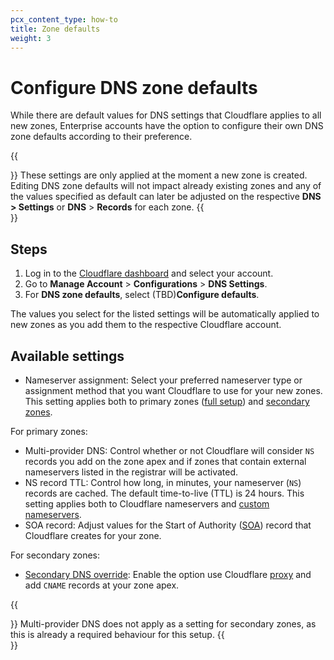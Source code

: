```yaml
---
pcx_content_type: how-to
title: Zone defaults
weight: 3
---
```


# Configure DNS zone defaults

While there are default values for DNS settings that Cloudflare applies to all new zones, Enterprise accounts have the option to configure their own DNS zone defaults according to their preference.

{{<Aside type="warning">}}
These settings are only applied at the moment a new zone is created. Editing DNS zone defaults will not impact already existing zones and any of the values specified as default can later be adjusted on the respective **DNS > Settings** or **DNS** > **Records** for each zone.
{{</Aside>}}

## Steps

1. Log in to the [Cloudflare dashboard](https://dash.cloudflare.com/login) and select your account.
2. Go to **Manage Account** > **Configurations** > **DNS Settings**.
3. For **DNS zone defaults**, select (TBD)**Configure defaults**.

The values you select for the listed settings will be automatically applied to new zones as you add them to the respective Cloudflare account.

## Available settings

- Nameserver assignment: Select your preferred nameserver type or assignment method that you want Cloudflare to use for your new zones. This setting applies both to primary zones ([full setup](/dns/zone-setups/full-setup/)) and [secondary zones](/dns/zone-setups/zone-transfers/cloudflare-as-secondary/).

For primary zones:

- Multi-provider DNS: Control whether or not Cloudflare will consider `NS` records you add on the zone apex and if zones that contain external nameservers listed in the registrar will be activated.
- NS record TTL: Control how long, in minutes, your nameserver (`NS`) records are cached. The default time-to-live (TTL) is 24 hours. This setting applies both to Cloudflare nameservers and [custom nameservers](/dns/nameservers/custom-nameservers/).
- SOA record: Adjust values for the Start of Authority ([SOA](/dns/manage-dns-records/reference/dns-record-types/#soa)) record that Cloudflare creates for your zone.

For secondary zones:

- [Secondary DNS override](/dns/zone-setups/zone-transfers/cloudflare-as-secondary/proxy-traffic/): Enable the option use Cloudflare [proxy](/dns/manage-dns-records/reference/proxied-dns-records/) and add `CNAME` records at your zone apex.

{{<Aside type="note">}}
Multi-provider DNS does not apply as a setting for secondary zones, as this is already a required behaviour for this setup.
{{</Aside>}}
